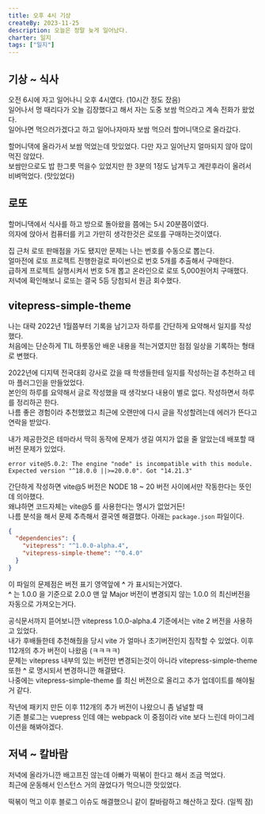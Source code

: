 ```yaml
---
title: 오후 4시 기상
createBy: 2023-11-25
description: 오늘은 정말 늦게 일어났다.
charter: 일지
tags: ["일지"]
---
```


## 기상 ~ 식사

오전 6시에 자고 일어나니 오후 4시였다. (10시간 정도 잤음)  
일어나서 멍 때리다가 오늘 김장했다고 해서 자는 도중 보쌈 먹으라고 계속 전화가 왔었다.  
일어나면 먹으러가겠다고 하고 일어나자마자 보쌈 먹으러 할머니댁으로 올라갔다.

할머니댁에 올라가서 보쌈 먹었는데 맛있었다. 다만 자고 일어난지 얼마되지 않아 많이 먹진 않았다.  
보쌈만으로도 밥 한그릇 먹을수 있었지만 한 3분의 1정도 남겨두고 계란후라이 올려서 비벼먹었다. (맛있었다)

## 로또

할머니댁에서 식사를 하고 방으로 돌아왔을 쯤에는 5시 20분쯤이였다.  
의자에 앉아서 컴퓨터를 키고 가만히 생각한것은 로또를 구매하는것이였다.

집 근처 로또 판매점을 가도 됐지만 문제는 나는 번호를 수동으로 뽑는다.  
얼마전에 로또 프로젝트 진행한걸로 파이썬으로 번호 5개를 추출해서 구매한다.  
급하게 프로젝트 실행시켜서 번호 5개 뽑고 온라인으로 로또 5,000원어치 구매했다.  
저녁에 확인해보니 로또는 결국 5등 당첨되서 원금 회수했다.

## vitepress-simple-theme

나는 대략 2022년 1월쯤부터 기록을 남기고자 하루를 간단하게 요약해서 일지를 작성했다.  
처음에는 단순하게 TIL 하룻동안 배운 내용을 적는거였지만 점점 일상을 기록하는 형태로 변했다.

2022년에 디지텍 전국대회 강사로 갔을 때 학생들한테 일지를 작성하는걸 추천하고 테마 플러그인을 만들었었다.  
본인의 하루를 요약해서 글로 작성했을 때 생각보다 내용이 별로 없다. 작성하면서 하루를 정리하곤 한다.  
나름 좋은 경험이라 추천했었고 최근에 오랜만에 다시 글을 작성할려는데 에러가 뜬다고 연락을 받았다.

내가 제공한것은 테마라서 딱히 동작에 문제가 생길 여지가 없을 줄 알았는데 배포할 때 버전 문제가 있었다.

```
error vite@5.0.2: The engine "node" is incompatible with this module. Expected version "^18.0.0 ||>=20.0.0". Got "14.21.3"
```

간단하게 작성하면 vite@5 버전은 NODE 18 ~ 20 버전 사이에서만 작동한다는 뜻인데 의아했다.  
왜냐하면 코드자체는 vite@5 를 사용한다는 명시가 없었거든!  
나름 분석을 해서 문제 추측해서 결국엔 해결했다. 아래는 `package.json` 파일이다.

```json
{
  "dependencies": {
    "vitepress": "^1.0.0-alpha.4",
    "vitepress-simple-theme": "^0.4.0"
  }
}
```

이 파일의 문제점은 버전 표기 영역앞에 **^** 가 표시되는거였다.  
**^** 는 1.0.0 을 기준으로 2.0.0 맨 앞 Major 버전이 변경되지 않는 1.0.0 의 최신버전을 자동으로 가져오는거다.

공식문서까지 뜯어보니깐 vitepress 1.0.0-alpha.4 기준에서는 vite 2 버전을 사용하고 있었다.  
내가 후배들한테 추천해줬을 당시 vite 가 얼마나 초기버전인지 짐작할 수 있었다. 이후 112개의 추가 버전이 나왔음 (ㅋㅋㅋㅋ)  
문제는 vitepress 내부의 있는 버전만 변경되는것이 아니라 vitepress-simple-theme 또한 **^** 로 명시되서 변경하니깐 해결됐다.  
나중에는 vitepress-simple-theme 를 최신 버전으로 올리고 추가 업데이트를 해야될 거 같다.

작년에 패키지 만든 이후 112개의 추가 버전이 나왔으니 좀 널널할 때  
기존 블로그는 vuepress 인데 얘는 webpack 이 중점이라 vite 보다 느린데 마이그레이션을 해봐야겠다.

## 저녁 ~ 칼바람

저녁에 올라가니깐 배고프진 않는데 아빠가 떡볶이 한다고 해서 조금 먹었다.  
최근에 운동해서 인스턴스 거의 끊었다가 먹으니깐 맛있었다.

떡볶이 먹고 이후 블로그 이슈도 해결했으니 같이 칼바람하고 해산하고 잤다. (일찍 잠)
